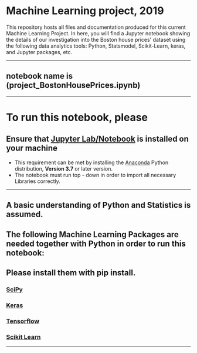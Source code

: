 # Machine Learning project, 2019
This repository hosts all files and documentation produced for this current Machine Learning Project.
In here, you will find a Jupyter notebook showing the details of our investigation into the Boston house prices' dataset using the following data analytics tools: Python, Statsmodel, Scikit-Learn, keras, and Jupyter packages, etc.
***
## notebook name is (project_BostonHousePrices.ipynb)
***
# To run this notebook, please
## Ensure that [Jupyter Lab/Notebook](http://jupyter.org) is installed on your machine
- This requirement can be met by installing the [Anaconda](https://www.anaconda.com) Python distribution, __Version 3.7__ or later version.
- The notebook must run top - down in order to import all necessary Libraries correctly.
***
## A basic understanding of Python and Statistics is assumed. 
## The following Machine Learning Packages are needed together with Python in order to run this notebook: 
## Please install them with pip install.
###  [SciPy](https://www.scipy.org/)
###  [Keras](https://keras.io/)
###  [Tensorflow](https://www.tensorflow.org)
###  [Scikit Learn](https://scikit-learn.org/stable/)
***
